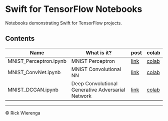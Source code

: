 # Swift for TensorFlow Notebooks

Notebooks demonstrating Swift for TensorFlow projects.

## Contents

Name | What is it? | post | colab
---|---|---|---
MNIST\_Perceptron.ipynb | MNIST Perceptron | [link](https://rickwierenga.com/blog/s4tf/s4tf-mnist.html) | [colab](https://colab.research.google.com/github/rickwierenga/s4tf-notebooks/blob/master/notebooks/MNIST_Perceptron.ipynb)
MNIST\_ConvNet.ipynb | MNIST Convolutional NN | [link](https://rickwierenga.com/blog/s4tf/s4tf-mnist.html) | [colab](https://colab.research.google.com/github/rickwierenga/s4tf-notebooks/blob/master/notebooks/MNIST_ConvNet.ipynb)
MNIST\_DCGAN.ipynb | Deep Convolutional Generative Adversarial Network | [link](https://rickwierenga.com/blog/s4tf/s4tf-gan.html) | [colab](https://colab.research.google.com/github/rickwierenga/s4tf-notebooks/blob/master/notebooks/MNIST_DCGAN.ipynb)

---
&copy; Rick Wierenga
